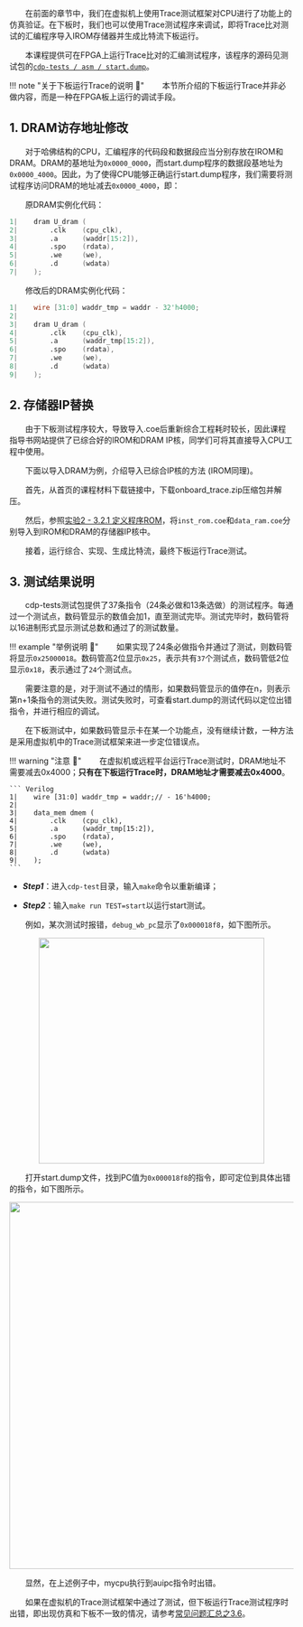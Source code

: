 &emsp;&emsp;在前面的章节中，我们在虚拟机上使用Trace测试框架对CPU进行了功能上的仿真验证。在下板时，我们也可以使用Trace测试程序来调试，即将Trace比对测试的汇编程序导入IROM存储器并生成比特流下板运行。

&emsp;&emsp;本课程提供可在FPGA上运行Trace比对的汇编测试程序，该程序的源码见测试包的<a href="https://gitee.com/hitsz-cslab/cdp-tests/blob/miniRV/asm/start.dump" target="_blank">`cdp-tests / asm / start.dump`</a>。

!!! note "关于下板运行Trace的说明 :loudspeaker:"
    &emsp;&emsp;本节所介绍的下板运行Trace并非必做内容，而是一种在FPGA板上运行的调试手段。

## 1. DRAM访存地址修改

&emsp;&emsp;对于哈佛结构的CPU，汇编程序的代码段和数据段应当分别存放在IROM和DRAM。DRAM的基地址为`0x0000_0000`，而start.dump程序的数据段基地址为`0x0000_4000`。因此，为了使得CPU能够正确运行start.dump程序，我们需要将测试程序访问DRAM的地址减去`0x0000_4000`，即：

&emsp;&emsp;原DRAM实例化代码：

``` Verilog
1|    dram U_dram (
2|        .clk    (cpu_clk),
3|        .a      (waddr[15:2]),
4|        .spo    (rdata),
5|        .we     (we),
6|        .d      (wdata)
7|    );
```

&emsp;&emsp;修改后的DRAM实例化代码：

``` Verilog
1|    wire [31:0] waddr_tmp = waddr - 32'h4000;
2|    
3|    dram U_dram (
4|        .clk    (cpu_clk),
5|        .a      (waddr_tmp[15:2]),
6|        .spo    (rdata),
7|        .we     (we),
8|        .d      (wdata)
9|    );
```


## 2. 存储器IP替换

&emsp;&emsp;由于下板测试程序较大，导致导入.coe后重新综合工程耗时较长，因此课程指导书网站提供了已综合好的IROM和DRAM IP核，同学们可将其直接导入CPU工程中使用。

&emsp;&emsp;下面以导入DRAM为例，介绍导入已综合IP核的方法 (IROM同理)。

<!-- &emsp;&emsp;首先，从指导书网站<a href="https://gitee.com/hitsz-cslab/cpu/blob/master/stupkt/download_test.zip" target="_blank">下载download_test.zip压缩包</a>文件并解压到无中文路径下。 -->

&emsp;&emsp;首先，从首页的课程材料下载链接中，下载onboard_trace.zip压缩包并解压。

<!-- &emsp;&emsp;然后，备份原工程，按照上一节所述修改RTL代码，并删除已实例化的IROM和DRAM IP核。 -->

&emsp;&emsp;然后，参照<a href="../../lab2/2-parts/#321-rom" target="_blank">实验2 - 3.2.1 定义程序ROM</a>，将`inst_rom.coe`和`data_ram.coe`分别导入到IROM和DRAM的存储器IP核中。

<!-- &emsp;&emsp;接着，按下图所示点击添加IP核。

<center><img src = "../assets/1.png" width = 450></center>

<center><img src = "../assets/2.png" width></center>

<center><img src = "../assets/3.png" width = 600></center>
<center>从解压的目录中添加已综合的DRAM IP核</center> -->

&emsp;&emsp;接着，运行综合、实现、生成比特流，最终下板运行Trace测试。



## 3. 测试结果说明

&emsp;&emsp;cdp-tests测试包提供了37条指令（24条必做和13条选做）的测试程序。每通过一个测试点，数码管显示的数值会加1，直至测试完毕。测试完毕时，数码管将以16进制形式显示测试总数和通过了的测试数量。

!!! example "举例说明 :chestnut:"
    &emsp;&emsp;如果实现了24条必做指令并通过了测试，则数码管将显示`0x25000018`。数码管高2位显示`0x25`，表示共有`37`个测试点，数码管低2位显示`0x18`，表示通过了`24`个测试点。

&emsp;&emsp;需要注意的是，对于测试不通过的情形，如果数码管显示的值停在n，则表示第n+1条指令的测试失败。测试失败时，可查看start.dump的测试代码以定位出错指令，并进行相应的调试。

&emsp;&emsp;在下板测试中，如果数码管显示卡在某一个功能点，没有继续计数，一种方法是采用虚拟机中的Trace测试框架来进一步定位错误点。

!!! warning "注意 :loudspeaker:"
    &emsp;&emsp;在虚拟机或远程平台运行Trace测试时，DRAM地址不需要减去0x4000；**只有在下板运行Trace时，DRAM地址才需要减去0x4000**。

    ``` Verilog
    1|    wire [31:0] waddr_tmp = waddr;// - 16'h4000;
    2|     
    3|    data_mem dmem (
    4|        .clk    (cpu_clk),
    5|        .a      (waddr_tmp[15:2]),
    6|        .spo    (rdata),
    7|        .we     (we),
    8|        .d      (wdata)
    9|    );
    ```

- ***Step1***：进入`cdp-test`目录，输入`make`命令以重新编译；

- ***Step2***：输入`make run TEST=start`以运行start测试。

&emsp;&emsp;例如，某次测试时报错，`debug_wb_pc`显示了`0x000018f8`，如下图所示。

<center><img src = "../assets/t-1.png" width = 400></center>

&emsp;&emsp;打开start.dump文件，找到PC值为`0x000018f8`的指令，即可定位到具体出错的指令，如下图所示。

<center><img src = "../assets/t-2.png" width = 650></center>

&emsp;&emsp;显然，在上述例子中，mycpu执行到auipc指令时出错。

&emsp;&emsp;如果在虚拟机的Trace测试框架中通过了测试，但下板运行Trace测试程序时出错，即出现仿真和下板不一致的情况，请参考<a href="../../home/problems/#36" target="_blank">常见问题汇总之3.6</a>。
